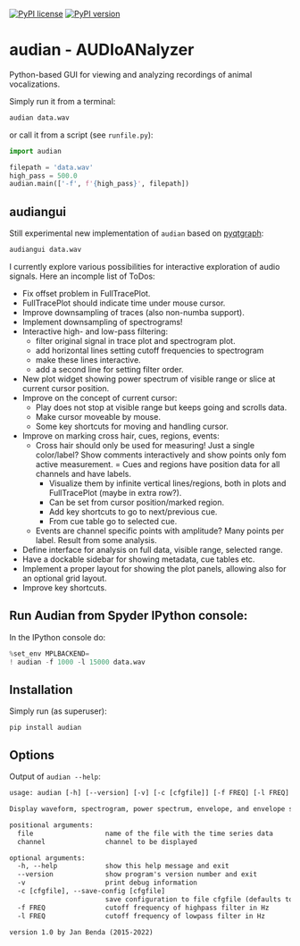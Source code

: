 [![PyPI license](https://img.shields.io/pypi/l/audian.svg)](https://pypi.python.org/pypi/audian/)
[![PyPI version](https://badge.fury.io/py/audian.svg)](https://badge.fury.io/py/audian)

# audian - AUDIoANalyzer

Python-based GUI for viewing and analyzing recordings of animal
vocalizations.

Simply run it from a terminal:
``` sh
audian data.wav
```

or call it from a script (see `runfile.py`):

``` py
import audian

filepath = 'data.wav'
high_pass = 500.0
audian.main(['-f', f'{high_pass}', filepath])
```

## audiangui

Still experimental new implementation of `audian` based on
[pyqtgraph](https://pyqtgraph.readthedocs.io):

``` sh
audiangui data.wav
```

I currently explore various possibilities for interactive exploration
of audio signals. Here an incomple list of ToDos:

- Fix offset problem in FullTracePlot.
- FullTracePlot should indicate time under mouse cursor.
- Improve downsampling of traces (also non-numba support).
- Implement downsampling of spectrograms!
- Interactive high- and low-pass filtering:
  - filter original signal in trace plot and spectrogram plot.
  - add horizontal lines setting cutoff frequencies to spectrogram
  - make these lines interactive.
  - add a second line for setting filter order.
- New plot widget showing power spectrum of visible range
  or slice at current cursor position.
- Improve on the concept of current cursor:
  - Play does not stop at visible range but keeps going and scrolls data.
  - Make cursor moveable by mouse.
  - Some key shortcuts for moving and handling cursor.
- Improve on marking cross hair, cues, regions, events:
  - Cross hair should only be used for measuring! Just a single color/label?
    Show comments interactively and show points only fom active measurement.
  = Cues and regions have position data for all channels and have labels.
    - Visualize them by infinite vertical lines/regions, both in plots and
      FullTracePlot (maybe in extra row?).
    - Can be set from cursor position/marked region.
    - Add key shortcuts to go to next/previous cue.
    - From cue table go to selected cue.
  - Events are channel specific points with amplitude? Many points per label.
    Result from some analysis.
- Define interface for analysis on full data, visible range, selected range.
- Have a dockable sidebar for showing metadata, cue tables etc.
- Implement a proper layout for showing the plot panels, allowing also for
  an optional grid layout.
- Improve key shortcuts.


## Run Audian from Spyder IPython console:

In the IPython console do:
``` py
%set_env MPLBACKEND=
! audian -f 1000 -l 15000 data.wav
```

## Installation

Simply run (as superuser):
```
pip install audian
```


## Options

Output of `audian --help`:

``` txt
usage: audian [-h] [--version] [-v] [-c [cfgfile]] [-f FREQ] [-l FREQ] [file] [channel]

Display waveform, spectrogram, power spectrum, envelope, and envelope spectrum of time series data.

positional arguments:
  file                  name of the file with the time series data
  channel               channel to be displayed

optional arguments:
  -h, --help            show this help message and exit
  --version             show program's version number and exit
  -v                    print debug information
  -c [cfgfile], --save-config [cfgfile]
                        save configuration to file cfgfile (defaults to /usr/local/bin/audian.cfg)
  -f FREQ               cutoff frequency of highpass filter in Hz
  -l FREQ               cutoff frequency of lowpass filter in Hz

version 1.0 by Jan Benda (2015-2022)
```



